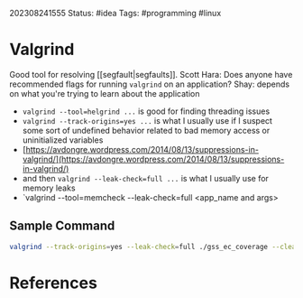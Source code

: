 202308241555
Status: #idea
Tags: #programming #linux 

# Valgrind

Good tool for resolving [[segfault|segfaults]].
Scott Hara: Does anyone have recommended flags for running `valgrind` on an application?
Shay: depends on what you're trying to learn about the application
- `valgrind --tool=helgrind ...` is good for finding threading issues
- `valgrind --track-origins=yes ...` is what I usually use if I suspect some sort of undefined behavior related to bad memory access or uninitialized variables
- [https://avdongre.wordpress.com/2014/08/13/suppressions-in-valgrind/](https://avdongre.wordpress.com/2014/08/13/suppressions-in-valgrind/)
- and then `valgrind --leak-check=full ...` is what I usually use for memory leaks
- `valgrind --tool=memcheck --leak-check=full <app_name and args>

## Sample Command
```bash
valgrind --track-origins=yes --leak-check=full ./gss_ec_coverage --cleaning_meta_cfg_file=/home/nanderson/repositories/project_everclean_topside/run/config_files/gss_ec_coverage_config/cleaning_meta.yml --cfg_file=/home/nanderson/repositories/project_everclean_topside/run/config_files/gss_ec_coverage_config/gss_ec_coverage_app.yml --logging_level=0 &> valgrind.txt
```

# References

